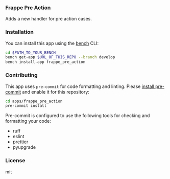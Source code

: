 ### Frappe Pre Action

Adds a new handler for pre action cases.

### Installation

You can install this app using the [bench](https://github.com/frappe/bench) CLI:

```bash
cd $PATH_TO_YOUR_BENCH
bench get-app $URL_OF_THIS_REPO --branch develop
bench install-app frappe_pre_action
```

### Contributing

This app uses `pre-commit` for code formatting and linting. Please [install pre-commit](https://pre-commit.com/#installation) and enable it for this repository:

```bash
cd apps/frappe_pre_action
pre-commit install
```

Pre-commit is configured to use the following tools for checking and formatting your code:

- ruff
- eslint
- prettier
- pyupgrade

### License

mit
